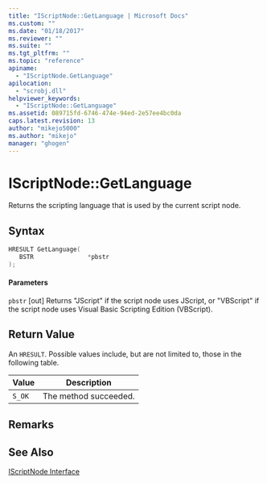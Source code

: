 ```yaml
---
title: "IScriptNode::GetLanguage | Microsoft Docs"
ms.custom: ""
ms.date: "01/18/2017"
ms.reviewer: ""
ms.suite: ""
ms.tgt_pltfrm: ""
ms.topic: "reference"
apiname:
  - "IScriptNode.GetLanguage"
apilocation:
  - "scrobj.dll"
helpviewer_keywords:
  - "IScriptNode::GetLanguage"
ms.assetid: 089715fd-6746-474e-94ed-2e57ee4bc0da
caps.latest.revision: 13
author: "mikejo5000"
ms.author: "mikejo"
manager: "ghogen"
---
```

# IScriptNode::GetLanguage
Returns the scripting language that is used by the current script node.

## Syntax

```cpp
HRESULT GetLanguage(
   BSTR               *pbstr
);
```

#### Parameters
 `pbstr`
 [out] Returns "JScript" if the script node uses JScript, or "VBScript" if the script node uses Visual Basic Scripting Edition (VBScript).

## Return Value
 An `HRESULT`. Possible values include, but are not limited to, those in the following table.

|Value|Description|
|-----------|-----------------|
|`S_OK`|The method succeeded.|

## Remarks

## See Also
 [IScriptNode Interface](../../winscript/reference/iscriptnode-interface.md)